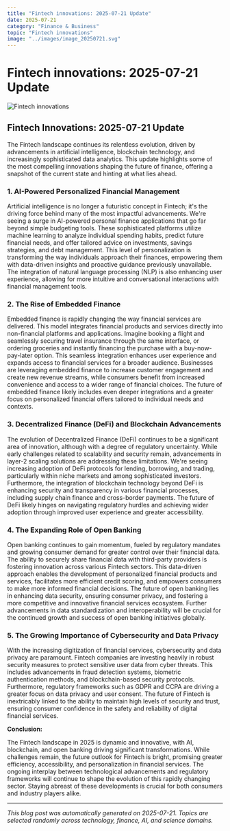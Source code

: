 ```yaml
---
title: "Fintech innovations: 2025-07-21 Update"
date: 2025-07-21
category: "Finance & Business"
topic: "Fintech innovations"
image: "../images/image_20250721.svg"
---
```


# Fintech innovations: 2025-07-21 Update

![Fintech innovations](../images/image_20250721.svg)

## Fintech Innovations: 2025-07-21 Update

The Fintech landscape continues its relentless evolution, driven by advancements in artificial intelligence, blockchain technology, and increasingly sophisticated data analytics.  This update highlights some of the most compelling innovations shaping the future of finance, offering a snapshot of the current state and hinting at what lies ahead.


### 1. AI-Powered Personalized Financial Management

Artificial intelligence is no longer a futuristic concept in Fintech; it's the driving force behind many of the most impactful advancements.  We're seeing a surge in AI-powered personal finance applications that go far beyond simple budgeting tools.  These sophisticated platforms utilize machine learning to analyze individual spending habits, predict future financial needs, and offer tailored advice on investments, savings strategies, and debt management.  This level of personalization is transforming the way individuals approach their finances, empowering them with data-driven insights and proactive guidance previously unavailable.  The integration of natural language processing (NLP) is also enhancing user experience, allowing for more intuitive and conversational interactions with financial management tools.

### 2. The Rise of Embedded Finance

Embedded finance is rapidly changing the way financial services are delivered.  This model integrates financial products and services directly into non-financial platforms and applications.  Imagine booking a flight and seamlessly securing travel insurance through the same interface, or ordering groceries and instantly financing the purchase with a buy-now-pay-later option.  This seamless integration enhances user experience and expands access to financial services for a broader audience.  Businesses are leveraging embedded finance to increase customer engagement and create new revenue streams, while consumers benefit from increased convenience and access to a wider range of financial choices.  The future of embedded finance likely includes even deeper integrations and a greater focus on personalized financial offers tailored to individual needs and contexts.


### 3. Decentralized Finance (DeFi) and Blockchain Advancements

The evolution of Decentralized Finance (DeFi) continues to be a significant area of innovation, although with a degree of regulatory uncertainty.  While early challenges related to scalability and security remain, advancements in layer-2 scaling solutions are addressing these limitations.  We're seeing increasing adoption of DeFi protocols for lending, borrowing, and trading, particularly within niche markets and among sophisticated investors.  Furthermore, the integration of blockchain technology beyond DeFi is enhancing security and transparency in various financial processes, including supply chain finance and cross-border payments.  The future of DeFi likely hinges on navigating regulatory hurdles and achieving wider adoption through improved user experience and greater accessibility.

### 4.  The Expanding Role of Open Banking

Open banking continues to gain momentum, fueled by regulatory mandates and growing consumer demand for greater control over their financial data.  The ability to securely share financial data with third-party providers is fostering innovation across various Fintech sectors.  This data-driven approach enables the development of personalized financial products and services, facilitates more efficient credit scoring, and empowers consumers to make more informed financial decisions.  The future of open banking lies in enhancing data security, ensuring consumer privacy, and fostering a more competitive and innovative financial services ecosystem.   Further advancements in data standardization and interoperability will be crucial for the continued growth and success of open banking initiatives globally.


### 5.  The Growing Importance of Cybersecurity and Data Privacy

With the increasing digitization of financial services, cybersecurity and data privacy are paramount.  Fintech companies are investing heavily in robust security measures to protect sensitive user data from cyber threats.  This includes advancements in fraud detection systems, biometric authentication methods, and blockchain-based security protocols.  Furthermore, regulatory frameworks such as GDPR and CCPA are driving a greater focus on data privacy and user consent.  The future of Fintech is inextricably linked to the ability to maintain high levels of security and trust, ensuring consumer confidence in the safety and reliability of digital financial services.


**Conclusion:**

The Fintech landscape in 2025 is dynamic and innovative, with AI, blockchain, and open banking driving significant transformations.  While challenges remain, the future outlook for Fintech is bright, promising greater efficiency, accessibility, and personalization in financial services.  The ongoing interplay between technological advancements and regulatory frameworks will continue to shape the evolution of this rapidly changing sector.  Staying abreast of these developments is crucial for both consumers and industry players alike.


---
*This blog post was automatically generated on 2025-07-21. Topics are selected randomly across technology, finance, AI, and science domains.*
